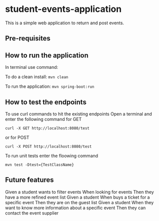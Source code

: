 # student-events-application

This is a simple web application to return and post events.

## Pre-requisites 

## How to run the application
In terminal use command:

To do a clean install:
`mvn clean`

To run the application:
`mvn spring-boot:run`


## How to test the endpoints
To use curl commands to hit the existing endpoints
Open a terminal and enter the following command for GET

`curl -X GET http://localhost:8080/test`

or for POST

`curl -X POST http://localhost:8080/test`

To run unit tests enter the floowing command

`mvn test -Dtest={TestClassName}`

## Future features

Given a student wants to filter events When looking for events Then they have a more refined event list
Given a student When buys a ticket for a specific event Then they are on the guest list
Given a student When they want to know more information about a specific event Then they can contact the event supplier
